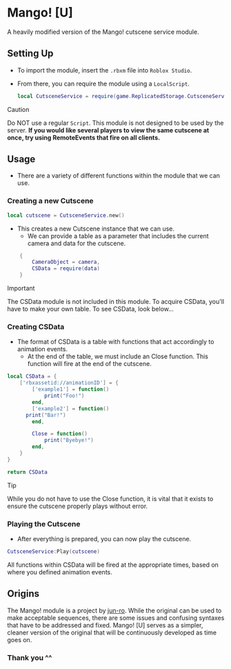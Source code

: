 # Mango! [U]
A heavily modified version of the Mango! cutscene service module.

## Setting Up
- To import the module, insert the `.rbxm` file into `Roblox Studio`.
- From there, you can require the module using a `LocalScript`.
  
  ```lua
  local CutsceneService = require(game.ReplicatedStorage.CutsceneService)
  ```
> [!CAUTION]
> Do NOT use a regular `Script`. This module is not designed to be used by the server. **If you would like several players to view the same cutscene at once, try using RemoteEvents that fire on all clients.**
## Usage
  - There are a variety of different functions within the module that we can use.
### Creating a new Cutscene
```lua
local cutscene = CutsceneService.new()
```
- This creates a new Cutscene instance that we can use.
  - We can provide a table as a parameter that includes the current camera and data for the cutscene.
```lua
	{
		CameraObject = camera, 
		CSData = require(data)
	}
```
> [!IMPORTANT]
> The CSData module is not included in this module. To acquire CSData, you'll have to make your own table. To see CSData, look below...

### Creating CSData
- The format of CSData is a table with functions that act accordingly to animation events.
  - At the end of the table, we must include an Close function. This function will fire at the end of the cutscene.
```lua
local CSData = {
	['rbxassetid://animationID'] = {
		['example1'] = function()
			print("Foo!")
		end,
		['example2'] = function()
      print("Bar!")
		end,

		Close = function()
			print("Byebye!")
		end,
	}
}

return CSData
```
> [!TIP]
> While you do not have to use the Close function, it is vital that it exists to ensure the cutscene properly plays without error.
### Playing the Cutscene
- After everything is prepared, you can now play the cutscene.
```lua
CutsceneService:Play(cutscene)
```
All functions within CSData will be fired at the appropriate times, based on where you defined animation events.
## Origins
The Mango! module is a project by [jun-ro](https://github.com/jun-ro). While the original can be used to make acceptable sequences, there are some issues and confusing syntaxes that have to be addressed and fixed. Mango! [U] serves as a simpler, cleaner version of the original that will be continuously developed as time goes on.

### Thank you ^^
